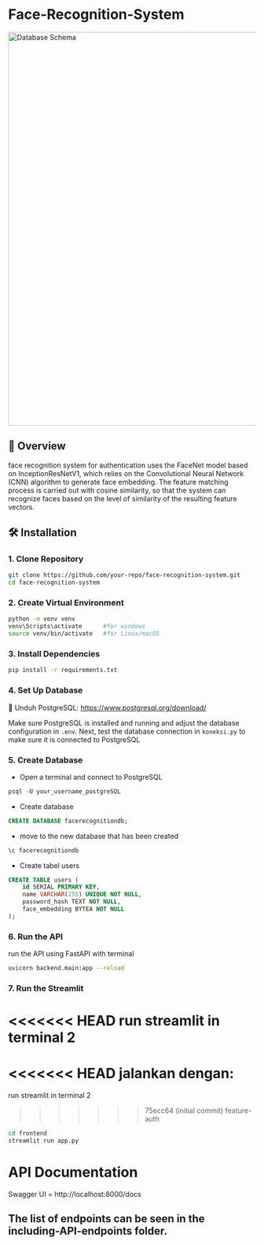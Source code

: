 # Face-Recognition-System

<img src="assets/demo-app.png" alt="Database Schema" width="800">

## 📌 Overview

face recognition system for authentication uses the FaceNet model based on InceptionResNetV1, which relies on the Convolutional Neural Network (CNN) algorithm to generate face embedding. The feature matching process is carried out with cosine similarity, so that the system can recognize faces based on the level of similarity of the resulting feature vectors.

## 🛠 Installation

### 1. Clone Repository

```bash
git clone https://github.com/your-repo/face-recognition-system.git
cd face-recognition-system
```

### 2. Create Virtual Environment

```bash
python -m venv venv
venv\Scripts\activate      #for windows
source venv/bin/activate   #for Linux/macOS
```

### 3. Install Dependencies

```bash
pip install -r requirements.txt
```

### 4. Set Up Database

🔗 Unduh PostgreSQL: https://www.postgresql.org/download/

Make sure PostgreSQL is installed and running and adjust the database configuration in `.env`. Next, test the database connection in `koneksi.py` to make sure it is connected to PostgreSQL

### 5. Create Database

- Open a terminal and connect to PostgreSQL

```sql
psql -U your_username_postgreSQL
```

- Create database

```sql
CREATE DATABASE facerecognitiondb;
```

- move to the new database that has been created

```sql
\c facerecognitiondb
```

- Create tabel users

```sql
CREATE TABLE users (
    id SERIAL PRIMARY KEY,
    name VARCHAR(255) UNIQUE NOT NULL,
    password_hash TEXT NOT NULL,
    face_embedding BYTEA NOT NULL
);
```

### 6. Run the API

run the API using FastAPI with terminal

```bash
uvicorn backend.main:app --reload
```

### 7. Run the Streamlit

<<<<<<< HEAD
run streamlit in terminal 2
=======
<<<<<<< HEAD
jalankan dengan:
=======
run streamlit in terminal 2
>>>>>>> 75ecc64 (initial commit)
>>>>>>> feature-auth

```bash
cd frontend
streamlit run app.py
```

# API Documentation

Swagger UI = http://localhost:8000/docs

## The list of endpoints can be seen in the including-API-endpoints folder.
